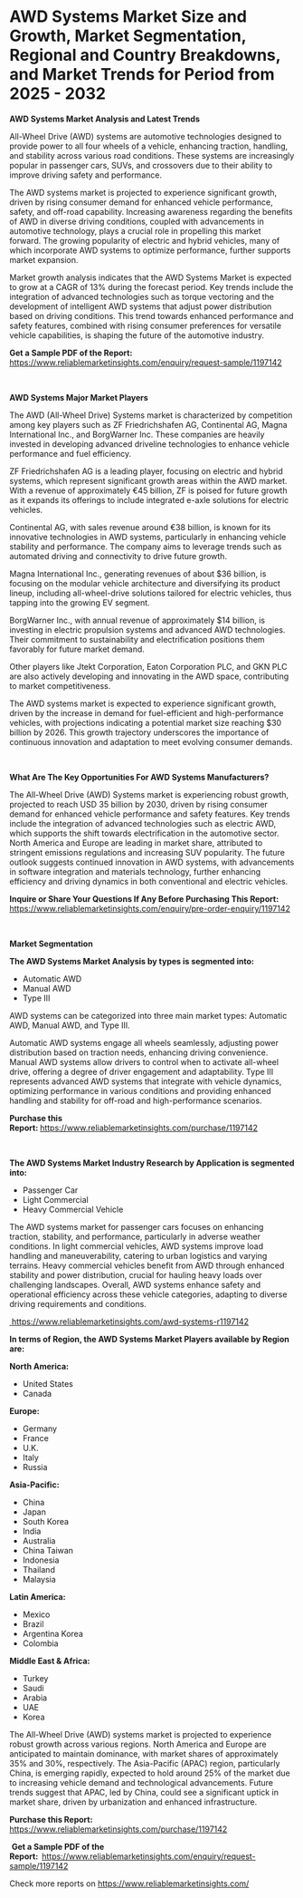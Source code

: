 <p><h1>AWD Systems Market Size and Growth, Market Segmentation, Regional and Country Breakdowns, and Market Trends for Period from 2025 -  2032</h1></p><p><strong>AWD Systems Market Analysis and Latest Trends</strong></p>
<p><p>All-Wheel Drive (AWD) systems are automotive technologies designed to provide power to all four wheels of a vehicle, enhancing traction, handling, and stability across various road conditions. These systems are increasingly popular in passenger cars, SUVs, and crossovers due to their ability to improve driving safety and performance.</p><p>The AWD systems market is projected to experience significant growth, driven by rising consumer demand for enhanced vehicle performance, safety, and off-road capability. Increasing awareness regarding the benefits of AWD in diverse driving conditions, coupled with advancements in automotive technology, plays a crucial role in propelling this market forward. The growing popularity of electric and hybrid vehicles, many of which incorporate AWD systems to optimize performance, further supports market expansion.</p><p>Market growth analysis indicates that the AWD Systems Market is expected to grow at a CAGR of 13% during the forecast period. Key trends include the integration of advanced technologies such as torque vectoring and the development of intelligent AWD systems that adjust power distribution based on driving conditions. This trend towards enhanced performance and safety features, combined with rising consumer preferences for versatile vehicle capabilities, is shaping the future of the automotive industry.</p></p>
<p><strong>Get a Sample PDF of the Report:&nbsp;</strong> <a href="https://www.reliablemarketinsights.com/enquiry/request-sample/1197142?utm_campaign=3005&utm_medium=2&utm_source=Github&utm_content=ia&utm_term=30032025&utm_id=awd-systems">https://www.reliablemarketinsights.com/enquiry/request-sample/1197142</a></p>
<p>&nbsp;</p>
<p><strong>AWD Systems Major Market Players</strong></p>
<p><p>The AWD (All-Wheel Drive) Systems market is characterized by competition among key players such as ZF Friedrichshafen AG, Continental AG, Magna International Inc., and BorgWarner Inc. These companies are heavily invested in developing advanced driveline technologies to enhance vehicle performance and fuel efficiency.</p><p>ZF Friedrichshafen AG is a leading player, focusing on electric and hybrid systems, which represent significant growth areas within the AWD market. With a revenue of approximately €45 billion, ZF is poised for future growth as it expands its offerings to include integrated e-axle solutions for electric vehicles.</p><p>Continental AG, with sales revenue around €38 billion, is known for its innovative technologies in AWD systems, particularly in enhancing vehicle stability and performance. The company aims to leverage trends such as automated driving and connectivity to drive future growth.</p><p>Magna International Inc., generating revenues of about $36 billion, is focusing on the modular vehicle architecture and diversifying its product lineup, including all-wheel-drive solutions tailored for electric vehicles, thus tapping into the growing EV segment.</p><p>BorgWarner Inc., with annual revenue of approximately $14 billion, is investing in electric propulsion systems and advanced AWD technologies. Their commitment to sustainability and electrification positions them favorably for future market demand.</p><p>Other players like Jtekt Corporation, Eaton Corporation PLC, and GKN PLC are also actively developing and innovating in the AWD space, contributing to market competitiveness. </p><p>The AWD systems market is expected to experience significant growth, driven by the increase in demand for fuel-efficient and high-performance vehicles, with projections indicating a potential market size reaching $30 billion by 2026. This growth trajectory underscores the importance of continuous innovation and adaptation to meet evolving consumer demands.</p></p>
<p>&nbsp;</p>
<p><strong>What Are The Key Opportunities For AWD Systems Manufacturers?</strong></p>
<p><p>The All-Wheel Drive (AWD) Systems market is experiencing robust growth, projected to reach USD 35 billion by 2030, driven by rising consumer demand for enhanced vehicle performance and safety features. Key trends include the integration of advanced technologies such as electric AWD, which supports the shift towards electrification in the automotive sector. North America and Europe are leading in market share, attributed to stringent emissions regulations and increasing SUV popularity. The future outlook suggests continued innovation in AWD systems, with advancements in software integration and materials technology, further enhancing efficiency and driving dynamics in both conventional and electric vehicles.</p></p>
<p><strong>Inquire or Share Your Questions If Any Before Purchasing This Report:</strong> <a href="https://www.reliablemarketinsights.com/enquiry/pre-order-enquiry/1197142?utm_campaign=3005&utm_medium=2&utm_source=Github&utm_content=ia&utm_term=30032025&utm_id=awd-systems">https://www.reliablemarketinsights.com/enquiry/pre-order-enquiry/1197142</a></p>
<p>&nbsp;</p>
<p><strong>Market Segmentation</strong></p>
<p><strong>The AWD Systems Market Analysis by types is segmented into:</strong></p>
<p><ul><li>Automatic AWD</li><li>Manual AWD</li><li>Type III</li></ul></p>
<p><p>AWD systems can be categorized into three main market types: Automatic AWD, Manual AWD, and Type III. </p><p>Automatic AWD systems engage all wheels seamlessly, adjusting power distribution based on traction needs, enhancing driving convenience. Manual AWD systems allow drivers to control when to activate all-wheel drive, offering a degree of driver engagement and adaptability. Type III represents advanced AWD systems that integrate with vehicle dynamics, optimizing performance in various conditions and providing enhanced handling and stability for off-road and high-performance scenarios.</p></p>
<p><strong>Purchase this Report:&nbsp;</strong><a href="https://www.reliablemarketinsights.com/purchase/1197142?utm_campaign=3005&utm_medium=2&utm_source=Github&utm_content=ia&utm_term=30032025&utm_id=awd-systems">https://www.reliablemarketinsights.com/purchase/1197142</a></p>
<p>&nbsp;</p>
<p><strong>The AWD Systems Market Industry Research by Application is segmented into:</strong></p>
<p><ul><li>Passenger Car</li><li>Light Commercial</li><li>Heavy Commercial Vehicle</li></ul></p>
<p><p>The AWD systems market for passenger cars focuses on enhancing traction, stability, and performance, particularly in adverse weather conditions. In light commercial vehicles, AWD systems improve load handling and maneuverability, catering to urban logistics and varying terrains. Heavy commercial vehicles benefit from AWD through enhanced stability and power distribution, crucial for hauling heavy loads over challenging landscapes. Overall, AWD systems enhance safety and operational efficiency across these vehicle categories, adapting to diverse driving requirements and conditions.</p></p>
<p><a href="https://www.reliablemarketinsights.com/awd-systems-r1197142?utm_campaign=3005&utm_medium=2&utm_source=Github&utm_content=ia&utm_term=30032025&utm_id=awd-systems">&nbsp;https://www.reliablemarketinsights.com/awd-systems-r1197142</a></p>
<p><strong>In terms of Region, the AWD Systems Market Players available by Region are:</strong></p>
<p>
    <p> <strong> North America: </strong>
        <ul>
            <li>United States</li>
            <li>Canada</li>
        </ul>
        </p> 
    <p> <strong> Europe: </strong>
        <ul>
            <li>Germany</li>
            <li>France</li>
            <li>U.K.</li>
            <li>Italy</li>
            <li>Russia</li>
        </ul>
        </p> 
    <p> <strong> Asia-Pacific: </strong>
        <ul>
            <li>China</li>
            <li>Japan</li>
            <li>South Korea</li>
            <li>India</li>
            <li>Australia</li>
            <li>China Taiwan</li>
            <li>Indonesia</li>
            <li>Thailand</li>
            <li>Malaysia</li>
        </ul>
        </p> 
    <p> <strong> Latin America: </strong>
        <ul>
            <li>Mexico</li>
            <li>Brazil</li>
            <li>Argentina Korea</li>
            <li>Colombia</li>
        </ul>
        </p> 
    <p> <strong> Middle East & Africa: </strong>
        <ul>
            <li>Turkey</li>
            <li>Saudi</li>
            <li>Arabia</li>
            <li>UAE</li>
            <li>Korea</li>
        </ul>
    </p>
    </p>
<p><p>The All-Wheel Drive (AWD) systems market is projected to experience robust growth across various regions. North America and Europe are anticipated to maintain dominance, with market shares of approximately 35% and 30%, respectively. The Asia-Pacific (APAC) region, particularly China, is emerging rapidly, expected to hold around 25% of the market due to increasing vehicle demand and technological advancements. Future trends suggest that APAC, led by China, could see a significant uptick in market share, driven by urbanization and enhanced infrastructure.</p></p>
<p><strong>Purchase this Report: </strong><a href="https://www.reliablemarketinsights.com/purchase/1197142?utm_campaign=3005&utm_medium=2&utm_source=Github&utm_content=ia&utm_term=30032025&utm_id=awd-systems">https://www.reliablemarketinsights.com/purchase/1197142</a></p>
<p>&nbsp;<strong>Get a Sample PDF of the Report:&nbsp;&nbsp;</strong><a href="https://www.reliablemarketinsights.com/enquiry/request-sample/1197142?utm_campaign=3005&utm_medium=2&utm_source=Github&utm_content=ia&utm_term=30032025&utm_id=awd-systems">https://www.reliablemarketinsights.com/enquiry/request-sample/1197142</a></p>
<p><strong></strong></p>
<p>Check more reports on <a href="https://www.reliablemarketinsights.com/?utm_campaign=3005&utm_medium=2&utm_source=Github&utm_content=ia&utm_term=30032025&utm_id=awd-systems">https://www.reliablemarketinsights.com/</a></p>